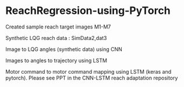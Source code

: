 # ReachRegression-using-PyTorch
Created sample reach target images M1-M7

Synthetic LQG reach data : SimData2,dat3

Image to LQG angles (synthetic data) using CNN

Images to angles to trajectory using LSTM

Motor command to motor command mapping using LSTM (keras and pytorch). Please see PPT in the CNN-LSTM reach adaptation repository
